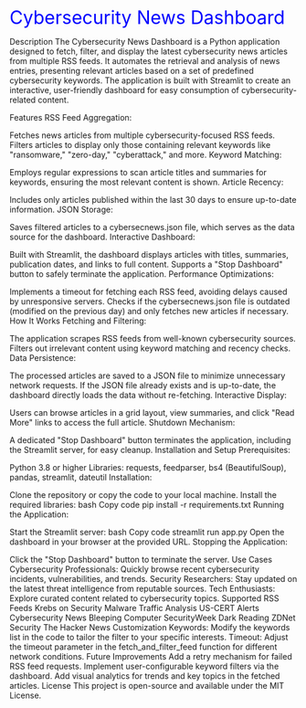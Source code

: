 <font size=6 color=blue>Cybersecurity News Dashboard</font>

Description
The Cybersecurity News Dashboard is a Python application designed to fetch, filter, and display the latest cybersecurity news articles from multiple RSS feeds. It automates the retrieval and analysis of news entries, presenting relevant articles based on a set of predefined cybersecurity keywords. The application is built with Streamlit to create an interactive, user-friendly dashboard for easy consumption of cybersecurity-related content.

Features
RSS Feed Aggregation:

Fetches news articles from multiple cybersecurity-focused RSS feeds.
Filters articles to display only those containing relevant keywords like "ransomware," "zero-day," "cyberattack," and more.
Keyword Matching:

Employs regular expressions to scan article titles and summaries for keywords, ensuring the most relevant content is shown.
Article Recency:

Includes only articles published within the last 30 days to ensure up-to-date information.
JSON Storage:

Saves filtered articles to a cybersecnews.json file, which serves as the data source for the dashboard.
Interactive Dashboard:

Built with Streamlit, the dashboard displays articles with titles, summaries, publication dates, and links to full content.
Supports a "Stop Dashboard" button to safely terminate the application.
Performance Optimizations:

Implements a timeout for fetching each RSS feed, avoiding delays caused by unresponsive servers.
Checks if the cybersecnews.json file is outdated (modified on the previous day) and only fetches new articles if necessary.
How It Works
Fetching and Filtering:

The application scrapes RSS feeds from well-known cybersecurity sources.
Filters out irrelevant content using keyword matching and recency checks.
Data Persistence:

The processed articles are saved to a JSON file to minimize unnecessary network requests.
If the JSON file already exists and is up-to-date, the dashboard directly loads the data without re-fetching.
Interactive Display:

Users can browse articles in a grid layout, view summaries, and click "Read More" links to access the full article.
Shutdown Mechanism:

A dedicated "Stop Dashboard" button terminates the application, including the Streamlit server, for easy cleanup.
Installation and Setup
Prerequisites:

Python 3.8 or higher
Libraries: requests, feedparser, bs4 (BeautifulSoup), pandas, streamlit, dateutil
Installation:

Clone the repository or copy the code to your local machine.
Install the required libraries:
bash
Copy code
pip install -r requirements.txt
Running the Application:

Start the Streamlit server:
bash
Copy code
streamlit run app.py
Open the dashboard in your browser at the provided URL.
Stopping the Application:

Click the "Stop Dashboard" button to terminate the server.
Use Cases
Cybersecurity Professionals:
Quickly browse recent cybersecurity incidents, vulnerabilities, and trends.
Security Researchers:
Stay updated on the latest threat intelligence from reputable sources.
Tech Enthusiasts:
Explore curated content related to cybersecurity topics.
Supported RSS Feeds
Krebs on Security
Malware Traffic Analysis
US-CERT Alerts
Cybersecurity News
Bleeping Computer
SecurityWeek
Dark Reading
ZDNet Security
The Hacker News
Customization
Keywords:
Modify the keywords list in the code to tailor the filter to your specific interests.
Timeout:
Adjust the timeout parameter in the fetch_and_filter_feed function for different network conditions.
Future Improvements
Add a retry mechanism for failed RSS feed requests.
Implement user-configurable keyword filters via the dashboard.
Add visual analytics for trends and key topics in the fetched articles.
License
This project is open-source and available under the MIT License.
